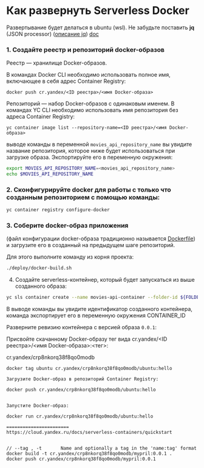# Как развернуть Serverless Docker

Развертывание будет делаться в ubuntu (wsl).
Не забудьте поставить **jq** (JSON processor)
([описание jq](https://stedolan.github.io/jq/))
[doc](https://stedolan.github.io/jq/manual/)

### 1. Cоздайте реестр и репозиторий docker-образов

Реестр — хранилище Docker-образов.

В командах Docker CLI необходимо использовать полное имя, включающее в себя адрес Container Registry:

```docker
docker push cr.yandex/<ID реестра>/<имя Docker-образа>
```

Репозиторий — набор Docker-образов с одинаковым именем.
В командах YC CLI необходимо использовать имя репозитория без адреса Container Registry:
```yc
yc container image list --repository-name=<ID реестра>/<имя Docker-образа>
```

выводе команды в переменной `movies_api_repository_name` вы увидите название репозитория, которое ниже будет
использоваться при загрузке образа. Экспортируйте его в переменную окружения:

```bash
export MOVIES_API_REPOSITORY_NAME=<movies_api_repository_name>
echo $MOVIES_API_REPOSITORY_NAME
```


### 2. Сконфигурируйте docker для работы с только что созданным репозиторием с помощью команды:

```bash
yc container registry configure-docker
```

### 3. Соберите docker-образ приложения

(файл конфигурации docker-образа традиционно называется [Dockerfile](Dockerfile)) и загрузите его в созданный на предыдущем шаге репозиторий. 

Для этого выполните команду из корня проекта:

```bash
./deploy/docker-build.sh
```

4. Создайте serverless-контейнер, который будет запускаться из выше созданного образа:

```bash
yc sls container create --name movies-api-container --folder-id ${FOLDER_ID}
```

В выводе команды вы увидите идентификатор созданного контейнера, команда экспортирует его в переменную окружения CONTAINER_ID

Разверните ревизию контейнера с версией образа `0.0.1`:





















Присвойте скачанному Docker-образу тег вида cr.yandex/<ID реестра>/<имя Docker-образа>:<тег>:

cr.yandex/crp8nkorq38f8qo0modb
~~~~
docker tag ubuntu cr.yandex/crp8nkorq38f8qo0modb/ubuntu:hello

Загрузите Docker-образ в репозиторий Container Registry:

docker push cr.yandex/crp8nkorq38f8qo0modb/ubuntu:hello


Запустите Docker-образ:

docker run cr.yandex/crp8nkorq38f8qo0modb/ubuntu:hello

=======================
https://cloud.yandex.ru/docs/serverless-containers/quickstart


// --tag , -t		Name and optionally a tag in the 'name:tag' format
docker build -t cr.yandex/crp8nkorq38f8qo0modb/mypril:0.0.1 .
docker push cr.yandex/crp8nkorq38f8qo0modb/mypril:0.0.1 